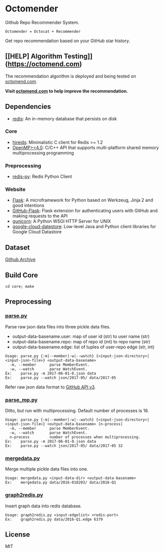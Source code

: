 # Octomender
Github Repo Recommender System.
```
Octomender = Octocat + Recommender
```
Get repo recommendation based on your GitHub star history.

## [[HELP] Algorithm Testing]](https://octomend.com)
The recommendation algorithm is deployed and being tested on [octomend.com](https://octomend.com).

__Visit [octomend.com](https://octomend.com) to help improve the recommendation.__

## Dependencies
- [redis](https://redis.io/): An in-memory database that persists on disk

### Core
- [hireids](https://github.com/redis/hiredis): Minimalistic C client for Redis >= 1.2
- [OpenMP>=4.0](http://www.openmp.org/): C/C++ API that supports multi-platform shared memory multiprocessing programming

### Preprocessing
- [redis-py](https://github.com/andymccurdy/redis-py): Redis Python Client

### Website
- [Flask](http://flask.pocoo.org): A microframework for Python based on Werkzeug, Jinja 2 and good intentions
- [GitHub-Flask](https://github.com/cenkalti/github-flask): Flask extension for authenticating users with GitHub and making requests to the API
- [gunicorn](http://gunicorn.org): A Python WSGI HTTP Server for UNIX
- [google-cloud-datestore](https://github.com/GoogleCloudPlatform/google-cloud-datastore): Low-level Java and Python client libraries for Google Cloud Datastore

## Dataset
[Github Archive](https://www.githubarchive.org/)

## Build Core
```
cd core; make
```

## Preprocessing
### [parse.py](preprocessing/parse.py)
Parse raw json data files into three pickle data files.
- output-data-basename.user: map of user id (str) to user name (str)
- output-data-basename.repo: map of repo id (int) to repo name (str)
- output-data-basename.edge: list of tuples of user-repo edge (str, int)
```
Usage: parse.py {-m|--member|-w|--watch} {<input-json-directory>|<input-json-file>} <output-data-basename>
  -m, --member      parse MemberEvent.
  -w, --watch       parse WatchEvent.
Ex:    parse.py -m 2017-06-01-0.json data
Ex:    parse.py --watch json/2017-05/ data/2017-05
```
Refer raw json data format to [GitHub API v3](https://developer.github.com/v3/activity/events/types/).

### [parse_mp.py](preprocessing/parse_mp.py)
Ditto, but run with multiprocessing. Default number of processes is 16.
```
Usage: parse.py {-m|--member|-w|--watch} {<input-json-directory>|<input-json-file>} <output-data-basename> [n-process]
  -m, --member      parse MemberEvent.
  -w, --watch       parse WatchEvent.
  n-process         number of processes when multiprocessing.
Ex:    parse.py -m 2017-06-01-0.json data
Ex:    parse.py --watch json/2017-05/ data/2017-05 32
```

### [mergedata.py](preprocessing/mergedata.py)
Merge multiple pickle data files into one.
```
Usage: mergedata.py <input-data-dir> <output-data-basename>
Ex:    mergedata.py data/2016-010203/ data/2016-Q1
```

### [graph2redis.py](preprocessing/graph2redis.py)
Insert graph data into redis database.
```
Usage: graph2redis.py <input-edgelist> <redis-port>
Ex:    graph2redis.py data/2016-Q1.edge 6379
```

## License
MIT
